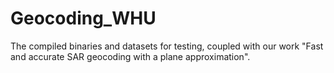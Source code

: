 # Geocoding_WHU
The compiled binaries and datasets for testing, coupled with our work "Fast and accurate SAR geocoding with a plane approximation".
